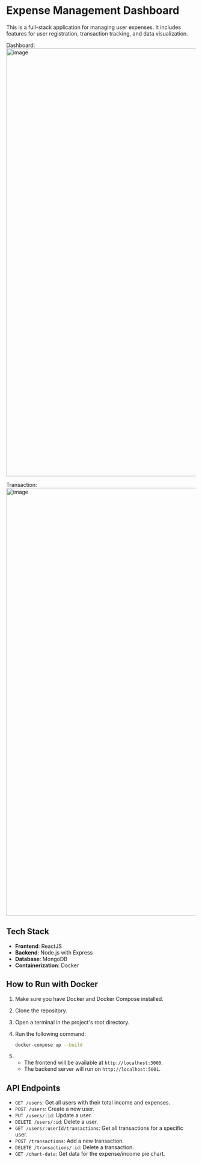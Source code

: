 # Expense Management Dashboard

This is a full-stack application for managing user expenses. It includes features for user registration, transaction tracking, and data visualization.

Dashboard:
<img width="1136" alt="image" src="https://github.com/user-attachments/assets/1b3c2e17-4e8f-40db-9823-c498d26dda85" />

Transaction:
<img width="1136" alt="image" src="https://github.com/user-attachments/assets/e756ad98-2395-436a-89ac-c12f72bd65c0" />


## Tech Stack

-   **Frontend**: ReactJS
-   **Backend**: Node.js with Express
-   **Database**: MongoDB
-   **Containerization**: Docker

## How to Run with Docker

1.  Make sure you have Docker and Docker Compose installed.
2.  Clone the repository.
3.  Open a terminal in the project's root directory.
4.  Run the following command:

    ```bash
    docker-compose up --build
    ```

5.  - The frontend will be available at `http://localhost:3000`.
    - The backend server will run on `http://localhost:5001`.

## API Endpoints

-   `GET /users`: Get all users with their total income and expenses.
-   `POST /users`: Create a new user.
-   `PUT /users/:id`: Update a user.
-   `DELETE /users/:id`: Delete a user.
-   `GET /users/:userId/transactions`: Get all transactions for a specific user.
-   `POST /transactions`: Add a new transaction.
-   `DELETE /transactions/:id`: Delete a transaction.
-   `GET /chart-data`: Get data for the expense/income pie chart.
